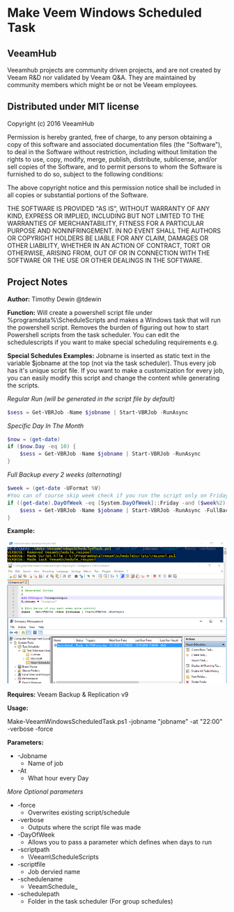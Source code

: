 # Make Veem Windows Scheduled Task
## VeeamHub
Veeamhub projects are community driven projects, and are not created by Veeam R&D nor validated by Veeam Q&A. They are maintained by community members which might be or not be Veeam employees.

## Distributed under MIT license
Copyright (c) 2016 VeeamHub

Permission is hereby granted, free of charge, to any person obtaining a copy of this software and associated documentation files (the "Software"), to deal in the Software without restriction, including without limitation the rights to use, copy, modify, merge, publish, distribute, sublicense, and/or sell copies of the Software, and to permit persons to whom the Software is furnished to do so, subject to the following conditions:

The above copyright notice and this permission notice shall be included in all copies or substantial portions of the Software.

THE SOFTWARE IS PROVIDED "AS IS", WITHOUT WARRANTY OF ANY KIND, EXPRESS OR IMPLIED, INCLUDING BUT NOT LIMITED TO THE WARRANTIES OF MERCHANTABILITY, FITNESS FOR A PARTICULAR PURPOSE AND NONINFRINGEMENT. IN NO EVENT SHALL THE AUTHORS OR COPYRIGHT HOLDERS BE LIABLE FOR ANY CLAIM, DAMAGES OR OTHER LIABILITY, WHETHER IN AN ACTION OF CONTRACT, TORT OR OTHERWISE, ARISING FROM, OUT OF OR IN CONNECTION WITH THE SOFTWARE OR THE USE OR OTHER DEALINGS IN THE SOFTWARE.

## Project Notes
**Author:** Timothy Dewin @tdewin

**Function:** Will create a powershell script file under %programdata%\ScheduleScripts and makes a Windows task that will run the powershell script. Removes the burden of figuring out how to start Powershell scripts from the task scheduler. You can edit the schedulescripts if you want to make  special scheduling requirements e.g.

**Special Schedules Examples:**
Jobname is inserted as static text in the variable $jobname at the top (not via the task scheduler). Thus every job has it's unique script file. If you want to make a customization for every job, you can easily modify this script and change the content while generating the scripts.

*Regular Run (will be generated in the script file by default)*
```powershell  
$sess = Get-VBRJob -Name $jobname | Start-VBRJob -RunAsync
```

*Specific Day In The Month*
```powershell   
$now = (get-date)
if ($now.Day -eq 10) {
    $sess = Get-VBRJob -Name $jobname | Start-VBRJob -RunAsync
}
```

*Full Backup every 2 weeks (alternating)*
```powershell  
$week = (get-date -UFormat %V)
#You can of course skip week check if you run the script only on Friday (-DayOfWeek Friday)
if ((get-date).DayOfWeek -eq [System.DayOfWeek]::Friday -and ($week%2) -eq 1) {
    $sess = Get-VBRJob -Name $jobname | Start-VBRJob -RunAsync -FullBackup
}
```


**Example:**

![Script working](./Media/Screen.png)

**Requires:** Veeam Backup & Replication v9

**Usage:**

Make-VeeamWindowsScheduledTask.ps1 -jobname "jobname" -at "22:00" -verbose -force

**Parameters:**

* -Jobname
	* Name of job
* -At
	* What hour every Day

*More Optional parameters*
* -force
  * Overwrites existing script/schedule
* -verbose
	* Outputs where the script file was made
* -DayOfWeek
	* Allows you to pass a parameter which defines when days to run
* -scriptpath
	* <Programdata>\Veeam\ScheduleScripts
* -scriptfile
	* Job dervied name
* -schedulename
	* VeeamSchedule_<job derived>
* -schedulepath
	* Folder in the task scheduler (For group schedules)
